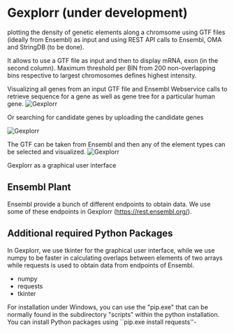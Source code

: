 # Gexplorr (under development)

plotting the density of genetic elements along a chromsome using GTF files (ideally from Ensembl) as input
and using REST API calls to Ensembl, OMA and StringDB (to be done).

It allows to use a GTF file as input and then to display mRNA, exon (in the second
column). Maximum threshold per BIN from 200 non-overlapping bins respective
to largest chromosomes defines highest intensity.

Visualizing all genes from an input GTF file and Ensembl Webservice calls to retrieve sequence for a
gene as well as gene tree for a particular human gene.
![Gexplorr](https://github.com/nthomasCUBE/Gexplorr/blob/master/pix/fig1A.png)

Or searching for candidate genes by uploading the candidate genes

![Gexplorr](https://github.com/nthomasCUBE/Gexplorr/blob/master/pix/fig1B.png)

The GTF can be taken from Ensembl and then any of the element types can be selected and visualized.
![Gexplorr](https://github.com/nthomasCUBE/Gexplorr/blob/master/pix/fig1C.png)

Gexplorr as a graphical user interface

## Ensembl Plant

Ensembl provide a bunch of different endpoints to obtain data. We use some of these endpoints 
in Gexplorr (https://rest.ensembl.org/).

## Additional required Python Packages

In Gexplorr, we use tkinter for the graphical user interface, while
we use numpy to be faster in calculating overlaps between elements of two arrays while
requests is used to obtain data from endpoints of Ensembl.

- numpy
- requests
- tkinter

For installation under Windows, you can use the "pip.exe" that can be normally
found in the subdirectory "scripts" within the python installation.
You can install Python packages using ``pip.exe install requests''-




